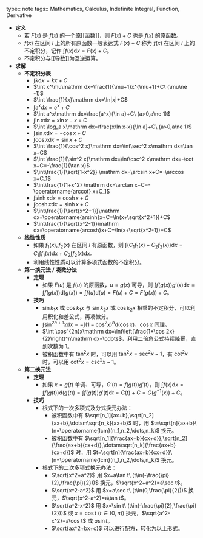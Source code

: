 type:: note
tags:: Mathematics, Calculus, Indefinite Integral, Function, Derivative

- **定义**
	- 若 $F(x)$ 是 $f(x)$ 的一个原[[函数]]，则 $F(x)+C$ 也是 $f(x)$ 的原函数。
	- $f(x)$ 在区间 $I$ 上的所有原函数一般表达式 $F(x)+C$ 称为 $f(x)$ 在区间 $I$ 上的不定积分，记作 $\int f(x)\mathrm dx=F(x)+C$。
	- 不定积分与[[导数]]为互逆运算。
- **求解**
	- **不定积分表**
		- $\int k\mathrm dx=kx+C$
		- $\int x^\mu\mathrm dx=\frac{1}{\mu+1}x^{\mu+1}+C\ (\mu\ne -1)$
		- $\int \frac{1}{x}\mathrm dx=\ln|x|+C$
		- $\int e^x\mathrm dx=e^x+C$
		- $\int a^x\mathrm dx=\frac{a^x}{\ln a}+C\ (a>0,a\ne 1)$
		- $\int \ln x\mathrm dx=x\ln x-x+C$
		- $\int \log_a x\mathrm dx=\frac{x\ln x-x}{\ln a}+C\ (a>0,a\ne 1)$
		- $\int \sin x\mathrm dx=-\cos x+C$
		- $\int \cos x\mathrm dx=\sin x+C$
		- $\int \frac{1}{\cos^2 x}\mathrm dx=\int\sec^2 x\mathrm dx=\tan x+C$
		- $\int \frac{1}{\sin^2 x}\mathrm dx=\int\csc^2 x\mathrm dx=-\cot x+C=-\frac{1}{\tan x}$
		- $\int\frac{1}{\sqrt{1-x^2}} \mathrm dx=\arcsin x+C=-\arccos x+C_1$
		- $\int\frac{1}{1+x^2} \mathrm dx=\arctan x+C=-\operatorname{arccot} x+C_1$
		- $\int \sinh x\mathrm dx=\cosh x+C$
		- $\int\cosh x\mathrm dx=\sinh x+C$
		- $\int\frac{1}{\sqrt{x^2+1}}\mathrm dx=\operatorname{arsinh}x+C=\ln(x+\sqrt{x^2+1})+C$
		- $\int\frac{1}{\sqrt{x^2-1}}\mathrm dx=\operatorname{arcosh}x+C=\ln(x+\sqrt{x^2-1})+C$
	- **线性性质**
		- 如果 $f_1(x),f_2(x)$ 在区间 $I$ 有原函数，则 $\int(C_1f_1(x)+C_2f_2(x))\mathrm dx=C_1\int f_1(x)\mathrm dx+C_2\int f_2(x)\mathrm dx$。
		- 利用线性性质可以计算多项式函数的不定积分。
	- **第一换元法 / 凑微分法**
		- **定理**
			- 如果 $F(u)$ 是 $f(u)$ 的原函数，$u=g(x)$ 可导，则 $\int f(g(x))g'(x)\mathrm dx=\int f(g(x))\mathrm d(g(x))=\int f(u)\mathrm d(u)=F(u)+C=F(g(x))+C$。
		- **技巧**
			- $\sin k_1x$ 或 $\cos k_1x$ 与 $\sin k_2x$ 或 $\cos k_2x$ 相乘的不定积分，可以利用积化和差公式，再凑微分。
			- $\int \sin^{2n+1}x\mathrm dx=-\int (1-\cos^2 x)^n\mathrm d(\cos x)$，$\cos x$ 同理。
			- $\int \cos^{2n}x\mathrm dx=\int\left(\frac{1+\cos 2x}{2}\right)^n\mathrm dx=\cdots$，利用二倍角公式持续降幂，直到次数为 $1$。
			- 被积函数中有 $\tan^2x$ 时，可以用 $\tan^2x=\sec^2 x-1$，有 $\cot^2x$ 时，可以用 $\cot^2x=\csc^2x-1$。
	- **第二换元法**
		- **定理**
			- 如果 $x=g(t)$ 单调、可导，$G'(t)=f(g(t))g'(t)$，则 $\int f(x)\mathrm dx=\int f(g(t))\mathrm d(g(t))=\int f(g(t))g'(t)\mathrm dt=G(t)+C=G(g^{-1}(x))+C$。
		- **技巧**
			- 根式下的一次多项式及分式换元办法：
				- 被积函数中有 $\sqrt[n_1]{ax+b},\sqrt[n_2]{ax+b},\dotsm\sqrt[n_k]{ax+b}$ 时，用 $t=\sqrt[n]{ax+b}\ (n=\operatorname{lcm}(n_1,n_2,\dots,n_k)$ 换元。
				- 被积函数中有 $\sqrt[n_1]{\frac{ax+b}{cx+d}},\sqrt[n_2]{\frac{ax+b}{cx+d}},\dotsm\sqrt[n_k]{\frac{ax+b}{cx+d}}$ 时，用 $t=\sqrt[n]{\frac{ax+b}{cx+d}}\ (n=\operatorname{lcm}(n_1,n_2,\dots,n_k)$ 换元。
			- 根式下的二次多项式换元办法：
				- $\sqrt{x^2+a^2}$ 用 $x=a\tan t\ (t\in(-\frac{\pi}{2},\frac{\pi}{2}))$ 换元，$\sqrt{x^2+a^2}=a\sec t$。
				- $\sqrt{x^2-a^2}$ 用 $x=a\sec t\ (t\in(0,\frac{\pi}{2}))$ 换元，$\sqrt{x^2-a^2}=a\tan t$。
				- $\sqrt{a^2-x^2}$ 用 $x=\sin t\ (t\in(-\frac{\pi}{2},\frac{\pi}{2}))$ 或 $x=\cos t\ (t\in(0,\pi))$ 换元，$\sqrt{a^2-x^2}=a\cos t$ 或 $a\sin t$。
				- $\sqrt{ax^2+bx+c}$ 可以进行配方，转化为以上形式。